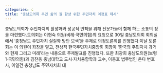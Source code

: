 ```yaml
---
categories: c
title: "충남도의회 주민 삶의 질 향상 위한 주민자치 이정표 제시"
---
```

충남도의회가 주민자치회 활성화와 성공적 안착을 위해 전문가들이 함께 하는 소통의 장을 마련했다.도의회는 이현숙 의원(비례·국민의힘)의 요청으로 30일 충남도의회 회의실에서 ‘충청남도 주민자치 실질화 방안 모색’을 주제로 의정토론회를 진행했다.이날 토론회는 이 의원이 좌장을 맡고, 전상직 한국주민자치중앙회 회장이 ‘한국의 주민자치 과거와 현재 그리고 미래’라는 내용으로 주제발표를 진행했다. 또한 최광희 충남도의원(보령1·국민의힘)과 김찬동 충남대학교 도시·자치융합학과 교수, 이동호 법무법인 온다 변호사, 이일건 충청남도 주민자치회 대